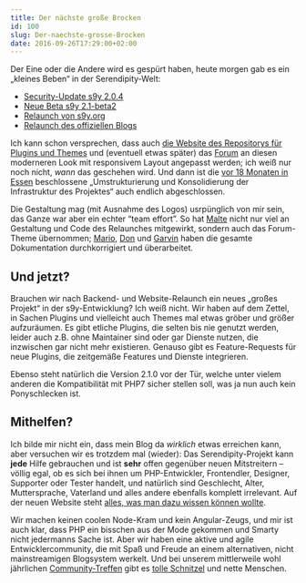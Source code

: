```yaml
---
title: Der nächste große Brocken
id: 100
slug: Der-naechste-grosse-Brocken
date: 2016-09-26T17:29:00+02:00
---
```


Der Eine oder die Andere wird es gespürt haben, heute morgen gab es ein „kleines Beben“ in der Serendipity-Welt:

-   [Security-Update s9y 2.0.4](http://blog.s9y.org/archives/269-Serendipity-2.0.4-and-2.1-beta2-released.html)
-   [Neue Beta s9y 2.1-beta2](http://blog.s9y.org/archives/269-Serendipity-2.0.4-and-2.1-beta2-released.html)
-   [Relaunch von s9y.org](http://blog.s9y.org/archives/270-New-Serendipity-homepage-online.html)
-   [Relaunch des offiziellen Blogs](http://blog.s9y.org)

Ich kann schon versprechen, dass auch [die Website des Repositorys für Plugins und Themes](http://spartacus.s9y.org) und (eventuell etwas später) das [Forum](http://board.s9y.org) an diesen moderneren Look mit responsivem Layout angepasst werden; ich weiß nur noch nicht, _wann_ das geschehen wird. Und dann ist die [vor 18 Monaten in Essen](/archiv/66/Not-mainstream-since-2002.html) beschlossene „Umstrukturierung und Konsolidierung der Infrastruktur des Projektes“ auch endlich abgeschlossen.

Die Gestaltung mag (mit Ausnahme des Logos) usrpünglich von mir sein, das Ganze war aber ein echter “team effort”. So hat [Malte](https://www.onli-blogging.de) nicht nur viel an Gestaltung und Code des Relaunches mitgewirkt, sondern auch das Forum-Theme übernommen; [Mario](http://blog.hommel-net.de), [Don](http://www.optional-necessity.com) und [Garvin](http://garv.in/serendipity/) haben die gesamte Dokumentation durchkorrigiert und überarbeitet.

## Und jetzt?

Brauchen wir nach Backend- und Website-Relaunch ein neues „großes Projekt“ in der s9y-Entwicklung? Ich weiß nicht. Wir haben auf dem Zettel, in Sachen Plugins und vielleicht auch Themes mal etwas gröber und größer aufzuräumen. Es gibt etliche Plugins, die selten bis nie genutzt werden, leider auch z.B. ohne Maintainer sind oder gar Dienste nutzen, die inzwischen gar nicht mehr existieren. Genauso gibt es Feature-Requests für neue Plugins, die zeitgemäße Features und Dienste integrieren.

Ebenso steht natürlich die Version 2.1.0 vor der Tür, welche unter vielem anderen die Kompatibilität mit PHP7 sicher stellen soll, was ja nun auch kein Ponyschlecken ist.

## Mithelfen?

Ich bilde mir nicht ein, dass mein Blog da _wirklich_ etwas erreichen kann, aber versuchen wir es trotzdem mal (wieder): Das Serendipity-Projekt kann **jede** Hilfe gebrauchen und ist **sehr** offen gegenüber neuen Mitstreitern – völlig egal, ob es sich bei ihnen um PHP-Entwickler, Frontendler, Designer, Supporter oder Tester handelt, und natürlich sind Geschlecht, Alter, Muttersprache, Vaterland und alles andere ebenfalls komplett irrelevant. Auf der neuen Website steht [alles, was man dazu wissen können wollte](http://docs.s9y.org/docs/contributing/index.html).

Wir machen keinen coolen Node-Kram und kein Angular-Zeugs, und mir ist auch klar, dass PHP ein bisschen aus der Mode gekommen und Smarty nicht jedermanns Sache ist. Aber wir haben eine aktive und agile Entwicklercommunity, die mit Spaß und Freude an einem alternativen, nicht mainstreamigen Blogsystem werkelt. Und bei unserem mittlerweile wohl jährlichen [Community-Treffen](http://docs.s9y.org/camp.html) gibt es [tolle Schnitzel](/archiv/90/Still-not-mainstream-after-all-these-years.html) und nette Menschen.
